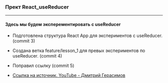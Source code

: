 ### Прект React_useReducer
---
#### Здесь мы будем эксперементировать с useReducer
* Подготовлена структура React App для экспериментов с useReducer. (commit 3)
* Создана ветка feature/lesson_1 для превых экспериментов по useReducer. (commit 4)
* Поправил ссылку (commit 5)


* [Ссылка на источник. YouTube - Дмитрий Герасимов](https://yandex.ru/video/preview/9299914990903594854)